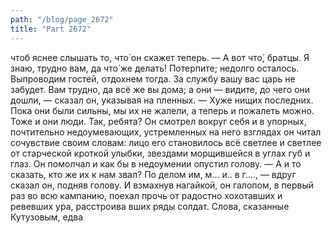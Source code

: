 ```yaml
---
path: "/blog/page_2672"
title: "Part 2672"
---
```


чтоб яснее слышать то, что́ он скажет теперь.
— А вот что́, братцы. Я знаю, трудно вам, да что́ же делать! Потерпите; недолго осталось. Выпроводим гостей, отдохнем тогда. За службу вашу вас царь не забудет. Вам трудно, да всё же вы дома; а они — видите, до чего они дошли, — сказал он, указывая на пленных. — Хуже нищих последних. Пока они были сильны, мы их не жалели, а теперь и пожалеть можно. Тоже и они люди. Так, ребята?
Он смотрел вокруг себя и в упорных, почтительно недоумевающих, устремленных на него взглядах он читал сочувствие своим словам: лицо его становилось всё светлее и светлее от старческой кроткой улыбки, звездами морщившейся в углах губ и глаз. Он помолчал и как бы в недоумении опустил голову.
— А и то сказать, кто же их к нам звал? По делом им, м... и.. в г...., — вдруг сказал он, подняв голову. И взмахнув нагайкой, он галопом, в первый раз во всю кампанию, поехал прочь от радостно хохотавших и ревевших ура, расстроива вших ряды солдат.
Слова, сказанные Кутузовым, едва 
